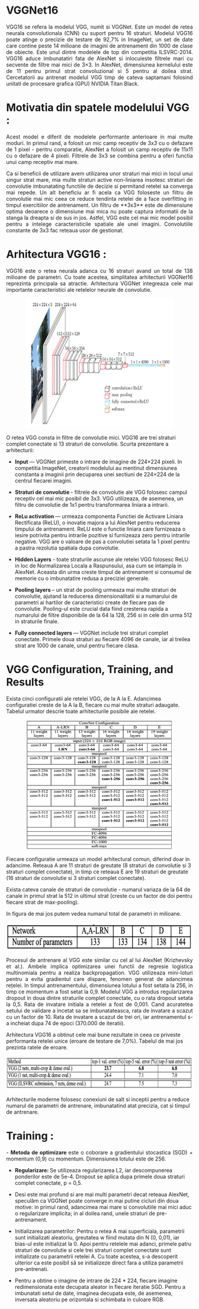 # VGGNet16
<p align="justify"> VGG16 se refera la modelul VGG, numit si VGGNet. Este un model de retea neurala convolutionala (CNN) cu suport pentru 16 straturi. Modelul VGG16 poate atinge o precizie de testare de 92,7% in ImageNet, un set de date care contine peste 14 milioane de imagini de antrenament din 1000 de clase de obiecte. Este unul dintre modelele de top din competitia ILSVRC-2014.
VGG16 aduce imbunatatiri fata de AlexNet si inlocuieste filtrele mari cu secvente de filtre mai mici de 3×3. In AlexNet, dimensiunea kernelului este de 11 pentru primul strat convoluzional si 5 pentru al doilea strat. Cercetatorii au antrenat modelul VGG timp de cateva saptamani folosind unitati de procesare grafica (GPU) NVIDIA Titan Black.


# Motivatia din spatele modelului VGG :

<p align="justify">Acest model e diferit de modelele performante anterioare in mai multe moduri. In primul rand, a folosit un mic camp receptiv de 3x3 cu o defazare de 1 pixel - pentru comparatie, AlexNet a folosit un camp receptiv 
de 11x11 cu o defazare de 4 pixeli. Filtrele de 3x3 se combina pentru a oferi functia unui camp receptiv mai mare.

<p align="justify">Ca si beneficii de utilizare avem utilizarea unor straturi mai mici in locul unui singur strat mare, mia multe straturi active non-liniarea insotesc straturi de convolutie imbunatating functiile de decizie si permitand retelei sa converga mai repede.
Un alt beneficiu ar fi acela ca VGG foloseste un filtru de convolutie mai mic ceea ce reduce tendinta retelei de a face overfitting in timpul exercitiilor de antrenament. Un filtru de **3x3** este de dimensiune optima deoarece o dimensiune mai mica nu poate captura informatii de la stanga la dreapta si de sus in jos. Astfel, VGG este cel mai mic model posibil pentru a intelege caracteristicile spatiale ale unei imagini.
Convolutiile constante de 3x3 fac reteaua usor de gestionat.



# Arhitectura VGG16 :

<p align="justify">VGG16 este o retea neurala adanca cu 16 straturi avand un total de 138 milioane de parametri. Cu toate acestea, simplitatea arhitecturii VGGNet16 reprezinta principala sa atractie.
Arhitectura VGGNet integreaza cele mai importante caracteristici ale retelelor neurale de convolutie.

<div align="center">
    <img height="350" width="400" src="https://github.com/mirceazco/VerificareFormala-2023/blob/main/LaTeX/vggnet.png.png">
</div>


O retea VGG consta in filtre de convolutie mici. VGG16 are trei straturi complet conectate si 13 straturi de convolutie.
Scurta prezentare a arhitecturii:


- <strong> Input </strong> — VGGNet primeste o intrare de imagine de 224×224 pixeli. In competitia ImageNet, creatorii modelului au mentinut dimensiunea constanta a imaginii prin decuparea unei sectiuni de 224×224 de la centrul fiecarei imagini.

- <strong> Straturi de convolutie </strong> - filtrele de convolutie ale VGG folosesc campul receptiv cel mai mic posibil de 3x3. VGG utilizeaza, de asemenea, un filtru de convolutie de 1x1 pentru transformarea liniara a intrarii. 

- <strong> ReLu activation </strong> — urmeaza componenta Functiei de Activare Liniara Rectificata (ReLU), o inovatie majora a lui AlexNet pentru reducerea timpului de antrenament. ReLU este o functie liniara care 
furnizeaza o iesire potrivita pentru intrarile pozitive si furnizeaza zero pentru intrarile negative. VGG are o valoare de pas a convolutiei setata la 1 pixel pentru a pastra rezolutia spatiala dupa convolutie.

- <strong> Hidden Layers </strong> - toate straturile ascunse ale retelei VGG folosesc ReLU in loc de Normalizarea Locala a Raspunsului, asa cum se intampla in AlexNet. Aceasta din urma creste timpul de antrenament si consumul de memorie cu o imbunatatire redusa a preciziei generale.

- <strong> Pooling layers </strong> – un strat de pooling urmeaza mai multe straturi de convolutie, ajutand la reducerea dimensionalitatii si a numarului de parametri ai hartilor de caracteristici create de fiecare pas de convolutie. Pooling-ul este crucial data fiind cresterea rapida a numarului de filtre disponibile de la 64 la 128, 256 si in cele din urma 512 in straturile finale.

- <strong> Fully connected layers </strong> — VGGNet include trei straturi complet conectate. Primele doua straturi au fiecare 4096 de canale, iar al treilea strat are 1000 de canale, unul pentru fiecare clasa.


# VGG Configuration, Training, and Results

Exista cinci configuratii ale retelei VGG, de la A la E. Adancimea configuratiei creste de la A la B, fiecare cu mai multe straturi adaugate. Tabelul urmator descrie toate arhitecturile posibile ale retelei.

<div align="center">
    <img height="350" width="400" src="https://github.com/mirceazco/VerificareFormala-2023/blob/main/LaTeX/config.png">
</div>

Fiecare configuratie urmeaza un model arhitectural comun, diferind doar in adancime. Reteaua A are 11 straturi de greutate (8 straturi de convolutie si 3 straturi complet conectate), in timp ce reteaua E are 19 straturi de greutate (16 straturi de convolutie si 3 straturi complet conectate).

Exista cateva canale de straturi de convolutie - numarul variaza de la 64 de canale in primul strat la 512 in ultimul strat (creste cu un factor de doi pentru fiecare strat de max-pooling). 

In figura de mai jos putem vedea numarul total de parametri in milioane.

<div align="center">
    <img height="77" width="724" src="https://github.com/mirceazco/VerificareFormala-2023/blob/main/LaTeX/parameters.png">
</div>

<p align="justify">Procesul de antrenare al VGG este similar cu cel al lui AlexNet (Krizhevsky et al.). Ambele implica optimizarea unei functii de regresie logistica multinomiala pentru a realiza backpropagation. VGG utilizeaza mini-loturi pentru a evita gradientul care dispare, fenomen generat de adancimea rețelei.
In timpul antrenamentului, dimensiunea lotului a fost setata la 256, in timp ce momentum a fost setat la 0,9. Modelul VGG a introdus regularizarea dropout in doua dintre straturile complet conectate, cu o rata dropout setata la 0,5. Rata de invatare initiala a retelei a fost de 0,001. Cand acuratetea setului de validare a incetat sa se imbunatateasca, rata de invatare a scazut cu un factor de 10. Rata de invatare a scazut de trei ori, iar antrenamentul s-a incheiat dupa 74 de epoci (370.000 de iteratii).

Arhitectura VGG16 a obtinut cele mai bune rezultate in ceea ce priveste performanta retelei unice (eroare de testare de 7,0%). Tabelul de mai jos prezinta ratele de eroare.

<div align="center">
    <img height="92" width="726" src="https://github.com/mirceazco/VerificareFormala-2023/blob/main/LaTeX/rates.png">
</div>

Arhitecturile moderne folosesc conexiuni de salt si inceptii pentru a reduce numarul de parametri de antrenare, imbunatatind atat precizia, cat si timpul de antrenare.


# Training :

<p align="justify">  - <strong> Metoda de optimizare </strong> este o coborare a gradientului stocastica (SGD) + momentum (0,9) cu momentum. Dimensiunea lotului este de 256.

- <strong> Regularizare: </strong> Se utilizeaza regularizarea L2, iar descompunerea ponderilor este de 5e-4. Dropout se aplica dupa primele doua straturi complet conectate, p = 0,5.

 - Desi este mai profund si are mai multi parametri decat reteaua AlexNet, speculăm ca VGGNet poate converge in mai putine cicluri din doua motive: in primul rand, adancimea mai mare si convolutiile mai mici aduc o regularizare implicita; in al doilea rand, unele straturi de pre-antrenament.

- Initializarea parametrilor: Pentru o retea A mai superficiala, parametrii sunt initializati aleatoriu, greutatea w fiind mutata din N (0, 0,01), iar bias-ul este initializat la 0. Apoi pentru retelele mai adanci, primele patru straturi de convolutie si cele trei straturi complet conectate sunt initializate cu parametrii retelei A. Cu toate acestea, s-a descoperit ulterior ca este posibil să se initializeze direct fara a utiliza parametrii pre-antrenati.

- Pentru a obtine o imagine de intrare de 224 * 224, fiecare imagine redimensionata este decupata aleator in fiecare iteratie SGD. Pentru a imbunatati setul de date, imaginea decupata este, de asemenea, inversata aleatoriu pe orizontala si schimbata in culoare RGB.
































